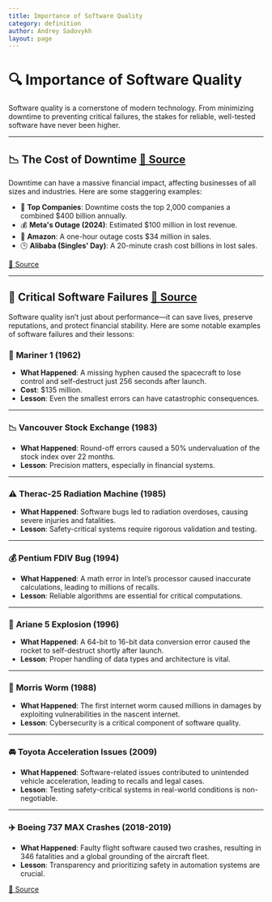 ```yaml
---
title: Importance of Software Quality
category: definition
author: Andrey Sadovykh
layout: page
---
```


# 🔍 Importance of Software Quality  

Software quality is a cornerstone of modern technology. From minimizing downtime to preventing critical failures, the stakes for reliable, well-tested software have never been higher.  

---

## 📉 **The Cost of Downtime**  [🔗 Source](https://queue-it.com/blog/cost-of-downtime/)  
Downtime can have a massive financial impact, affecting businesses of all sizes and industries. Here are some staggering examples:  

- 🏢 **Top Companies**: Downtime costs the top 2,000 companies a combined $400 billion annually.  
- 💰 **Meta's Outage (2024)**: Estimated $100 million in lost revenue.  
- 🛒 **Amazon**: A one-hour outage costs $34 million in sales.  
- 🕒 **Alibaba (Singles' Day)**: A 20-minute crash cost billions in lost sales.   

[🔗 Source](https://queue-it.com/blog/cost-of-downtime/)  

---

## 🚀 **Critical Software Failures**  [🔗 Source](https://www.linkedin.com/pulse/biggest-software-failures-history-chronological-journey-corrales-3jube/)  

Software quality isn’t just about performance—it can save lives, preserve reputations, and protect financial stability. Here are some notable examples of software failures and their lessons:  

### 🔴 **Mariner 1 (1962)**  
- **What Happened**: A missing hyphen caused the spacecraft to lose control and self-destruct just 256 seconds after launch.  
- **Cost**: $135 million.  
- **Lesson**: Even the smallest errors can have catastrophic consequences.  

---

### 📉 **Vancouver Stock Exchange (1983)**  
- **What Happened**: Round-off errors caused a 50% undervaluation of the stock index over 22 months.  
- **Lesson**: Precision matters, especially in financial systems.  

---

### ⚠️ **Therac-25 Radiation Machine (1985)**  
- **What Happened**: Software bugs led to radiation overdoses, causing severe injuries and fatalities.  
- **Lesson**: Safety-critical systems require rigorous validation and testing.  

---

### 💰 **Pentium FDIV Bug (1994)**  
- **What Happened**: A math error in Intel’s processor caused inaccurate calculations, leading to millions of recalls.  
- **Lesson**: Reliable algorithms are essential for critical computations.  

---

### 🌌 **Ariane 5 Explosion (1996)**  
- **What Happened**: A 64-bit to 16-bit data conversion error caused the rocket to self-destruct shortly after launch.  
- **Lesson**: Proper handling of data types and architecture is vital.  

---

### 🔐 **Morris Worm (1988)**  
- **What Happened**: The first internet worm caused millions in damages by exploiting vulnerabilities in the nascent internet.  
- **Lesson**: Cybersecurity is a critical component of software quality.  

---

### 🚘 **Toyota Acceleration Issues (2009)**  
- **What Happened**: Software-related issues contributed to unintended vehicle acceleration, leading to recalls and legal cases.  
- **Lesson**: Testing safety-critical systems in real-world conditions is non-negotiable.  

---

### ✈️ **Boeing 737 MAX Crashes (2018-2019)**  
- **What Happened**: Faulty flight software caused two crashes, resulting in 346 fatalities and a global grounding of the aircraft fleet.  
- **Lesson**: Transparency and prioritizing safety in automation systems are crucial.  

[🔗 Source](https://www.linkedin.com/pulse/biggest-software-failures-history-chronological-journey-corrales-3jube/)  
